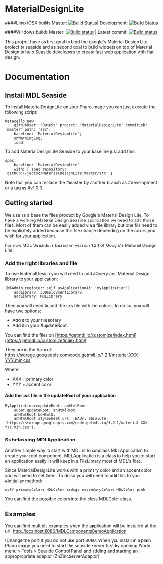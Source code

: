 # MaterialDesignLite

####Linux/OSX builds
Master: [![Build Status](https://travis-ci.org/DuneSt/MaterialDesignLite.svg?branch=master)](https://travis-ci.org/DuneSt/MaterialDesignLite)| Development: [![Build Status](https://travis-ci.org/DuneSt/MaterialDesignLite.svg?branch=development)](https://travis-ci.org/DuneSt/MaterialDesignLite)

####Windows builds
Master: [![Build status](https://ci.appveyor.com/api/projects/status/1d20eiwk92jpgfni/branch/master?svg=true)](https://ci.appveyor.com/project/jecisc/materialdesignlite/branch/master) | Latest commit: [![Build status](https://ci.appveyor.com/api/projects/status/1d20eiwk92jpgfni?svg=true)](https://ci.appveyor.com/project/jecisc/materialdesignlite)


This project have as first goal to bind the google's Material Design Lite project to seaside and as second goal to build widgets on top of Material Design to help Seaside developers to create fast web application with flat design. 

# Documentation

## Install MDL Seaside

To install MaterialDesignLite on your Pharo image you can just execute the following script:

    Metacello new
    	githubUser: 'DuneSt' project: 'MaterialDesignLite' commitish: 'master' path: 'src';
    	baseline: 'MaterialDesignLite';
    	onWarningLog;
    	load

To add MaterialDesignLite Seaside to your baseline just add this: 

    spec
    	baseline: 'MaterialDesignLite'
    	with: [ spec repository: 'github://jecisc/MaterialDesignLite:master/src' ]
    	
Note that you can replace the #master by another branch as #development or a tag as #v1.0.0.

## Getting started

We use as a base the files product by Google's Material Design Lite. To have a working Material Design Seaside application we need to add those files. 
Most of them can be easily added via a file library but one file need to be explicitely added because this file change depending on the colors you wish for your application.

For now MDL Seaside is based on version 1.2.1 of Google's Material Design Lite.

### Add the right libraries and file

To use MaterialDesign you will need to add JQuery and Material Design library to your application:

	(WAAdmin register: self asApplicationAt: 'myApplication')
		addLibrary: JQDeploymentLibrary;
		addLibrary: MDLLibrary
		
Then you will need to add the css file with the colors. To do so, you will have two options:
 * Add it to your file library
 * Add it in your #updateRoot: 

You can find the files on [https://getmdl.io/customize/index.html](https://getmdl.io/customize/index.html)

They are in the form of: https://storage.googleapis.com/code.getmdl.io/1.2.1/material.XXX-YYY.min.css

Where 	    
 * XXX = primary color
 * YYY = accent color

#### Add the css file in the updateRoot of your application:

    MyApplication>>updateRoot: anHtmlRoot
	    super updateRoot: anHtmlRoot.
	    anHtmlRoot beHtml5.
	    anHtmlRoot stylesheet url: (WAUrl absolute: 'https://storage.googleapis.com/code.getmdl.io/1.2.1/material.XXX-YYY.min.css').


### Subclassing MDLApplication

Another simple way to start with MDL is to subclass MDLApplication to create your root component.
MDLApplication is a class to help you to start an application easily. It will keep in a FileLibrary most of MDL's files.

Since MaterialDesignLite works with a primary color and an accent color you will need to set them. To do so you will need to add this to your #initialize method:

    self primaryColor: MDLColor indigo secondaryColor: MDLColor pink
    
You can find the possible colors into the class MDLColor class.
	
## Examples

You can find multiple examples when the application will be installed at the url: [http://localhost:8080/MDLComponentsDemoApplication](http://localhost:8080/MDLComponentsDemoApplication)

(Change the port if you do not use port 8080. When you install in a plain Pharo image you need to start the seaside server first by opening World menu > Tools > Seaside Control Panel and adding and starting an appropropriate adaptor (ZnZincServerAdaptor)

    	
